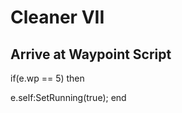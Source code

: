 # Cleaner VII


## Arrive at Waypoint Script

if(e.wp == 5) then


e.self:SetRunning(true);
end





